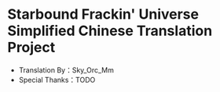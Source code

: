# Starbound Frackin' Universe Simplified Chinese Translation Project
* Translation By：Sky_Orc_Mm
* Special Thanks：TODO
